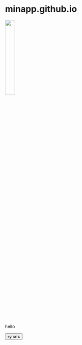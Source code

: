 # minapp.github.io
<!DOCTYPE html>
<html lang="en">
<head>
    <meta charset="UTF-8">
    <title>Сережа еблан</title>
</head>
<body>
    <div id="main">
        <img src="https://avatars.dzeninfra.ru/get-zen_doc/1718701/pub_64db74259fa3aa5a31d18306_64db74634116660e0c4db2b5/scale_1200" width="25%">
        <p>hello</p>
        <button id="buy">купить</button>
    </div>
</body>
</html>
